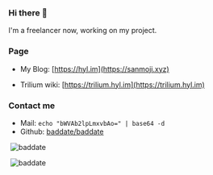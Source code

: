 ### Hi there 👋
I'm a freelancer now, working on my project.
<!--
**baddate/baddate** is a ✨ _special_ ✨ repository because its `README.md` (this file) appears on your GitHub profile.

Here are some ideas to get you started:

- 🔭 I’m currently working on ...
- 🌱 I’m currently learning ...
- 👯 I’m looking to collaborate on ...
- 🤔 I’m looking for help with ...
- 💬 Ask me about ...
- 📫 How to reach me: ...
- 😄 Pronouns: ...
- ⚡ Fun fact: ...
-->
### Page
- My Blog: [https://hyl.im](https://sanmoji.xyz)

- Trilium wiki: [https://trilium.hyl.im](https://trilium.hyl.im)

### Contact me
- Mail: `echo "bWVAb2lpLmxvbAo=" | base64 -d`
- Github: [baddate/baddate](https://github.com/baddate/baddate/issues/new)

<p>&nbsp;<img src="https://github-readme-stats.vercel.app/api?username=baddate&show_icons=true&locale=en" alt="baddate" /></p>


<!--<p>&nbsp;<img src="https://github-readme-stats.vercel.app/api/top-langs?username=baddate&show_icons=true&locale=en" alt="baddate" /></p>-->

<!-- 
<p>&nbsp;<img src="https://github-readme-stats.vercel.app/api/pin/?username=baddate&repo=trilium&show_owner=true" alt="baddate" /></p>
 -->

<p>&nbsp;<img src="https://profile-counter.glitch.me/baddate/count.svg" alt="baddate" /></p>
